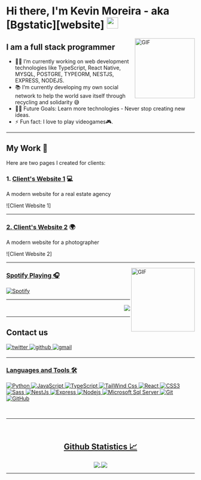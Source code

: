 # Hi there, I'm Kevin Moreira - aka [Bgstatic][website] <img width="30px" src="https://media.tenor.com/images/3b388fe03da271d2674faf85eb7c3fcd/tenor.gif" />

<img align="right" alt="GIF" height="160px" src="https://media.giphy.com/media/du3J3cXyzhj75IOgvA/giphy.gif" />

## I am a full stack programmer  

- 👨‍💻 I’m currently working on web development technologies like TypeScript, React Native, MYSQL, POSTGRE, TYPEORM, NESTJS, EXPRESS, NODEJS.
- 📚 I’m currently developing my own social network to help the world save itself through recycling and solidarity 😅
- 💪🏼 Future Goals: Learn more technologies - Never stop creating new ideas.
- ⚡ Fun fact: I love to play videogames🎮.

---

## My Work 🌟

Here are two pages I created for clients:

### 1. [Client's Website 1](#) 💻  
A modern website for a real estate agency

![Client Website 1]
<a href="https://johngelos.com/" target="_blank">


---

### 2. [Client's Website 2](#) 🌍  
A modern website for a photographer

![Client Website 2]
<a href="https://mmfotosuy.com" target="_blank">


---

<img align="right" alt="GIF" height="170px" src="https://media.giphy.com/media/J5B1Y8QZnzXXbLQIBu/giphy.gif" />

### Spotify Playing 🎧

[![Spotify](https://novatorem.bgstatic.vercel.app/api/spotify)](https://open.spotify.com/user/31gojh6whfrmffmtl7trx6eomxmm)

---

<img align="right" src="http://estruyf-github.azurewebsites.net/api/VisitorHit?user=Bgstatic&repo=Bgstatic&countColorcountColor&countColor=%237B1E7B"/>

<br />

---

## Contact us

<a href="https://www.instagram.com/keb.iiii" target="_blank">
<img src=https://img.shields.io/badge/Instagram-E4405F?style=for-the-badge&logo=instagram&logoColor=white alt=twitter style="margin-bottom: 5px;" />

<a href="https://www.linkedin.com/in/kevin-moreira-3788b1272" target="_blank">
<img src=https://img.shields.io/badge/LinkedIn-0077B5?style=for-the-badge&logo=linkedin&logoColor=white alt=github style="margin-bottom: 5px;" />

<a href="mailto:hackapa55@outlook.com" target="_blank">
<img src=https://img.shields.io/badge/gmail-%2300acee.svg?color=EA4335&style=for-the-badge&logo=gmail&logoColor=white alt=gmail style="margin-bottom: 5px;" />

<br/>

---

### Languages and Tools 🛠 


![Python](http://img.shields.io/badge/-Python-3776AB?style=flat-square&logo=python&logoColor=ffffff)
![JavaScript](https://img.shields.io/badge/-JavaScript-%23F7DF1C?style=flat-square&logo=javascript&logoColor=000000&labelColor=%23F7DF1C&color=%23FFCE5A)
![TypeScript](https://shields.io/badge/TypeScript-3178C6?logo=TypeScript&logoColor=FFF&style=flat-square)
![TailWind Css](https://img.shields.io/badge/tailwindcss-0F172A?&logo=tailwindcss)
![React](https://img.shields.io/badge/-React-61DAFB?style=flat-square&logo=react&logoColor=ffffff)
![CSS3](https://img.shields.io/badge/-CSS3-%231572B6?style=flat-square&logo=css3)
![Sass](https://img.shields.io/badge/-Sass-%23CC6699?style=flat-square&logo=sass&logoColor=ffffff)
![NestJs](https://img.shields.io/badge/-NestJs-ea2845?style=flat-square&logo=nestjs&logoColor=white)
![Express](https://img.shields.io/badge/Express%20js-000000?style=for-the-badge&logo=express&logoColor=white)
![Nodejs](https://img.shields.io/badge/-Nodejs-339933?style=flat-square&logo=Node.js&logoColor=ffffff)
![Microsoft Sql Server](https://img.shields.io/badge/-Sql%20Server-CC2927?style=flat-square&logo=microsoft-sql-server&logoColor=ffffff)
![Git](https://img.shields.io/badge/-Git-%23F05032?style=flat-square&logo=git&logoColor=%23ffffff)
![GitHub](https://img.shields.io/badge/-GitHub-181717?style=flat-square&logo=github)


<br/>

---

<br/>

  <h2 align="center"> Github Statistics 📈 </h2>
  
  <div align="center"> 
     <a href="">
      <img align="center" src="https://github-readme-stats-sigma-five.vercel.app/api?username=Bgstatic&show_icons=true&include_all_commits=true&count_private=true&theme=react&line_height=40" />
    </a>
    <a href="">
      <img align="center" src="https://github-readme-stats.vercel.app/api/top-langs/?username=Bgstatic&theme=react&line_height=40&hide=css"/>
    </a>
</div

<br/>

---

[instagram]: https://www.instagram.com/keb.iiii
[linkedin]: https://www.linkedin.com/in/kevin-moreira-3788b1272/
[Spotify]: https://open.spotify.com/user/31gojh6whfrmffmtl7trx6eomxmm

